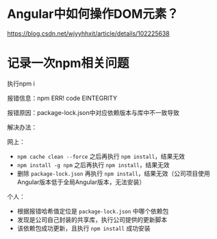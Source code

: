 # Angular中如何操作DOM元素？

https://blog.csdn.net/wjyyhhxit/article/details/102225638

# 记录一次npm相关问题

执行npm i

报错信息：npm ERR! code EINTEGRITY

报错原因：package-lock.json中对应依赖版本与库中不一致导致

解决办法：

网上：

- `npm cache clean --force`  之后再执行 `npm install`，结果无效
- `npm install -g npm` 之后再执行 `npm install`，结果无效
- 删除 `package-lock.json` 再执行 `npm install`，结果无效（公司项目使用Angular版本低于全局Angular版本，无法安装）

个人：

- 根据报错哈希值定位是 `package-lock.json` 中哪个依赖包
- 发现是公司自己封装的共享库，执行公司提供的更新脚本
- 该依赖包成功更新，且执行 `npm install` 成功安装
